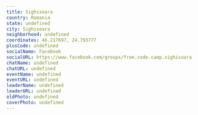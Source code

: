 ```yaml
---
title: Sighisoara
country: Romania
state: undefined
city: Sighisoara
neighborhood: undefined
coordinates: 46.217697, 24.793777
plusCode: undefined
socialName: Facebook
socialURL: https://www.facebook.com/groups/free.code.camp.sighisoara
chatName: undefined
chatURL: undefined
eventName: undefined
eventURL: undefined
leaderName: undefined
leaderURL: undefined
oldPhoto: undefined
coverPhoto: undefined
---
```

